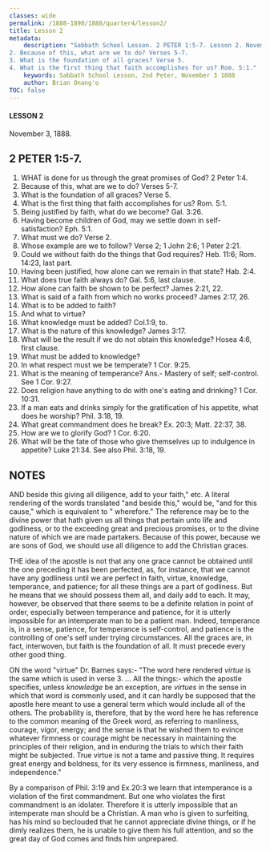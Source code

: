 ```yaml
---
classes: wide
permalink: /1888-1890/1888/quarter4/lesson2/
title: Lesson 2
metadata:
    description: "Sabbath School Lesson. 2 PETER 1:5-7. Lesson 2. November 3, 1888. 1. WHAT is done for us through the great promises of God? 2 Peter r:4.
2. Because of this, what are we to do? Verses 5-7.
3. What is the foundation of all graces? Verse 5.
4. What is the first thing that faith accomplishes for us? Rom. 5:1."
    keywords: Sabbath School Lesson, 2nd Peter, November 3 1888
    author: Brian Onang'o
TOC: false
---
```


#### LESSON 2 

November 3, 1888.

## 2 PETER 1:5-7.

1. WHAT is done for us through the great promises of God? 2 Peter 1:4.
2. Because of this, what are we to do? Verses 5-7.
3. What is the foundation of all graces? Verse 5.
4. What is the first thing that faith accomplishes for us? Rom. 5:1.
5. Being justified by faith, what do we become? Gal. 3:26.
6. Having become children of God, may we settle down in self-satisfaction? Eph. 5:1.
7. What must we do? Verse 2.
8. Whose example are we to follow? Verse 2; 1 John 2:6; 1 Peter 2:21.
9. Could we without faith do the things that God requires? Heb. 11:6; Rom. 14:23, last part.
10. Having been justified, how alone can we remain in that state? Hab. 2:4.
11. What does true faith always do? Gal. 5:6, last clause.
12. How alone can faith be shown to be perfect? James 2:21, 22.
13. What is said of a faith from which no works proceed? James 2:17, 26.
14. What is to be added to faith?
15. And what to virtue?
16. What knowledge must be added? Col.1:9, to.
17. What is the nature of this knowledge? James 3:17.
18. What will be the result if we do not obtain this knowledge? Hosea 4:6, first clause.
19. What must be added to knowledge?
20. In what respect must we be temperate? 1 Cor. 9:25.
21. What is the meaning of temperance? Ans.- Mastery of self; self-control. See 1 Cor. 9:27.
22. Does religion have anything to do with one's eating and drinking? 1 Cor. 10:31.
23. If a man eats and drinks simply for the gratification of his appetite, what does he worship? Phil. 3:18, 19.
24. What great commandment does he break? Ex. 20:3; Matt. 22:37, 38.
25. How are we to glorify God? 1 Cor. 6:20.
26. What will be the fate of those who give themselves up to indulgence in appetite? Luke 21:34. See also Phil. 3:18, 19.

## NOTES

AND beside this giving all diligence, add to your faith," etc. A literal rendering of the words translated "and beside this," would be, "and for this cause," which is equivalent to " wherefore." The reference may be to the divine power that hath given us all things that pertain unto life and godliness, or to the exceeding great and precious promises, or to the divine nature of which we are made partakers. Because of this power, because we are sons of God, we should use all diligence to add the Christian graces.

THE idea of the apostle is not that any one grace cannot be obtained until the one preceding it has been perfected, as, for instance, that we cannot have any godliness until we are perfect in faith, virtue, knowledge, temperance, and patience; for all these things are a part of godliness. But he means that we should possess them all, and daily add to each. It may, however, be observed that there seems to be a definite relation in point of order, especially between temperance and patience, for it is utterly impossible for an intemperate man to be a patient man. Indeed, temperance is, in a sense, patience, for temperance is self-control, and patience is the controlling of one's self under trying circumstances. All the graces are, in fact, interwoven, but faith is the foundation of all. It must precede every other good thing. 

ON the word "virtue" Dr. Barnes says:- "The word here rendered *virtue* is the same which is used in verse 3. ... All the things:- which the apostle specifies, unless *knowledge* be an exception, are *virtues* in the sense in which that word is commonly used, and it can hardly be supposed that the apostle here meant to use a general term which would include all of the others. The probability is, therefore, that by the word here he has reference to the common meaning of the Greek word, as referring to manliness, courage, vigor, energy; and the sense is that he wished them to evince whatever firmness or courage might be necessary in maintaining the principles of their religion, and in enduring the trials to which their faith might be subjected. True virtue is not a tame and passive thing. It requires great energy and boldness, for its very essence is firmness, manliness, and independence." 

By a comparison of Phil. 3:19 and Ex.20:3 we learn that intemperance is a violation of the first commandment. But one who violates the first commandment is an idolater. Therefore it is utterly impossible that an intemperate man should be a Christian. A man who is given to surfeiting, has his mind so beclouded that he cannot appreciate divine things, or if he dimly realizes them, he is unable to give them his full attention, and so the great day of God comes and finds him unprepared.


